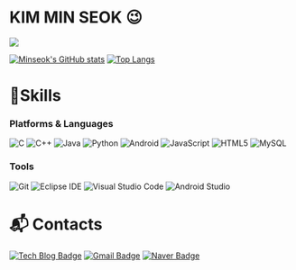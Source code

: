 # KIM MIN SEOK 😉
<a href="https://github.com/maxseats/">
<img src="https://hits.seeyoufarm.com/api/count/incr/badge.svg?url=https%3A%2F%2Fgithub.com%2Fmaxseats&count_bg=%23000000&title_bg=%23000000&icon=github.svg&icon_color=%23E7E7E7&title=GitHub&edge_flat=false)"/></a> 
  
[![Minseok's GitHub stats](https://github-readme-stats.vercel.app/api?username=maxseats)](https://camo.githubusercontent.com/02418477f180fc07eeef7d83ca4be34047093c6acdb4854ff5386060f9eda414/68747470733a2f2f6769746875622d726561646d652d73746174732e76657263656c2e6170702f6170693f757365726e616d653d6b6d732d67697430323035)
[![Top Langs](https://github-readme-stats.vercel.app/api/top-langs/?username=maxseats&langs_count=5)](https://camo.githubusercontent.com/6e108c84c062df39e30f386323d75f5aa1f51d96bcf17227e4473aeff824d64e/68747470733a2f2f6769746875622d726561646d652d73746174732e76657263656c2e6170702f6170692f746f702d6c616e67732f3f757365726e616d653d6b6d732d67697430323035)
  
<!-- [![Solved.ac Profile](http://mazassumnida.wtf/api/v2/generate_badge?boj=alstjr0205)](https://solved.ac/alstjr0205/) --> 
     
   
# 💪Skills
### Platforms & Languages

![C](https://img.shields.io/badge/C-A8B9CC.svg?&style=for-the-badge&logo=c&logoColor=white)
![C++](https://img.shields.io/badge/C++-00599C.svg?&style=for-the-badge&logo=cplusplus&logoColor=white)
![Java](https://img.shields.io/badge/Java-007396.svg?&style=for-the-badge&logo=Java&logoColor=white)
![Python](https://img.shields.io/badge/Python-3776AB.svg?&style=for-the-badge&logo=Python&logoColor=white)
![Android](https://img.shields.io/badge/Android-3DDC84.svg?&style=for-the-badge&logo=Android&logoColor=white)
![JavaScript](https://img.shields.io/badge/JavaScript-F7DF1E.svg?&style=for-the-badge&logo=JavaScript&logoColor=white)
![HTML5](https://img.shields.io/badge/HTML5-E34F26.svg?&style=for-the-badge&logo=HTML5&logoColor=white)
![MySQL](https://img.shields.io/badge/MySQL-4479A1.svg?&style=for-the-badge&logo=MySQL&logoColor=white)

<!-- ![Oracle](https://img.shields.io/badge/Oracle-F80000.svg?&style=for-the-badge&logo=Oracle&logoColor=white) -->
<!-- ![Spring](https://img.shields.io/badge/Spring-6DB33F.svg?&style=for-the-badge&logo=Spring&logoColor=white) -->
<!-- ![TypeScript](https://img.shields.io/badge/TypeScript-3178C6.svg?&style=for-the-badge&logo=TypeScript&logoColor=white) -->
<!-- ![CSS3](https://img.shields.io/badge/CSS3-1572B6.svg?&style=for-the-badge&logo=CSS3&logoColor=white) -->
 
### Tools
![Git](https://img.shields.io/badge/Git-F05032.svg?&style=for-the-badge&logo=Git&logoColor=white)
![Eclipse IDE](https://img.shields.io/badge/Eclipse%20IDE-2C2255.svg?&style=for-the-badge&logo=Eclipse%20IDE&logoColor=white)
![Visual Studio Code](https://img.shields.io/badge/Visual%20Studio%20Code-007ACC.svg?&style=for-the-badge&logo=Visual%20Studio%20Code&logoColor=white)
![Android Studio](https://img.shields.io/badge/Android%20Studio-3DDC84.svg?&style=for-the-badge&logo=Android%20Studio&logoColor=white)

 
# :mailbox_with_mail: Contacts
[![Tech Blog Badge](http://img.shields.io/badge/-Tech%20blog-black?style=flat-square&logo=github&link=https://doricom.tistory.com/)](https://doricom.tistory.com/)
[![Gmail Badge](https://img.shields.io/badge/Gmail-d14836?style=flat-square&logo=Gmail&logoColor=white&link=mailto:kimms6435@gmail.com)](mailto:kimms6435@gmail.com)
[![Naver Badge](https://img.shields.io/badge/Naver-03C75A?style=flat-square&logo=Naver&logoColor=white&link=mailto:oooooo123456@naver.com)](mailto:oooooo123456@naver.com)
